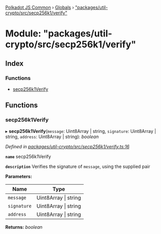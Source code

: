[Polkadot JS Common](../README.md) › [Globals](../globals.md) › ["packages/util-crypto/src/secp256k1/verify"](_packages_util_crypto_src_secp256k1_verify_.md)

# Module: "packages/util-crypto/src/secp256k1/verify"

## Index

### Functions

* [secp256k1Verify](_packages_util_crypto_src_secp256k1_verify_.md#secp256k1verify)

## Functions

###  secp256k1Verify

▸ **secp256k1Verify**(`message`: Uint8Array | string, `signature`: Uint8Array | string, `address`: Uint8Array | string): *boolean*

*Defined in [packages/util-crypto/src/secp256k1/verify.ts:16](https://github.com/polkadot-js/common/blob/91340577/packages/util-crypto/src/secp256k1/verify.ts#L16)*

**`name`** secp256k1Verify

**`description`** Verifies the signature of `message`, using the supplied pair

**Parameters:**

Name | Type |
------ | ------ |
`message` | Uint8Array &#124; string |
`signature` | Uint8Array &#124; string |
`address` | Uint8Array &#124; string |

**Returns:** *boolean*
